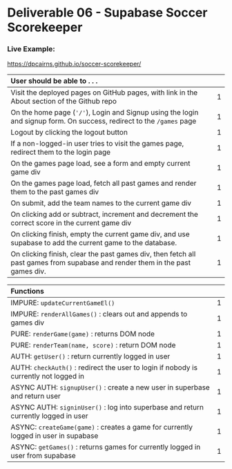 
# Deliverable 06 - Supabase Soccer Scorekeeper

### Live Example:
https://dpcairns.github.io/soccer-scorekeeper/

| User should be able to . . .                                                         |             |
| :----------------------------------------------------------------------------------- | ----------: |
| Visit the deployed pages on GitHub pages, with link in the About section of the Github repo|        1 |
| On the home page (`'/'`), Login and Signup using the login and signup form. On success, redirect to the `/games` page   |        1 |
| Logout by clicking the logout button                                                       |        1 |
| If a non-logged-in user tries to visit the games page, redirect them to the login page | 1 |
| On the games page load, see a form and empty current game div                              |        1 |
| On the games page load, fetch all past games and render them to the past games div         |        1 |
| On submit, add the team names to the current game div                                      |        1 |
| On clicking add or subtract, increment and decrement the correct score in the current game div|     1 |
| On clicking finish, empty the current game div, and use supabase to add the current game to the database. |1|
| On clicking finish, clear the past games div, then fetch all past games from supabase and render them in the past games div. |1|

| Functions                                                              |             |
| :----------------------------------------------------------------------------------- | ----------: |
| IMPURE: `updateCurrentGameEl()` | 1|
| IMPURE: `renderAllGames()` : clears out and appends to games div | 1|
| PURE: `renderGame(game)` : returns DOM node | 1|
| PURE: `renderTeam(name, score)` :  return DOM node | 1|
| AUTH: `getUser()` : return currently logged in user |1|
| AUTH: `checkAuth()` : redirect the user to login if nobody is currently not logged in |1|
| ASYNC AUTH: `signupUser()` : create a new user in superbase and return user |1|
| ASYNC AUTH: `signinUser()` : log into superbase and return currently logged in user |1|
| ASYNC: `createGame(game)` : creates a game for currently logged in user in supabase |1|
| ASYNC: `getGames()` : returns games for currently logged in user from supabase |1|
